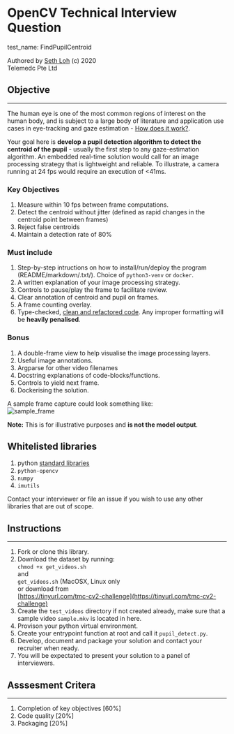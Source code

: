 # OpenCV Technical Interview Question

test_name: FindPupilCentroid

Authored by [Seth Loh](https://github.com/lackdaz) (c) 2020  
Telemedc Pte Ltd

## Objective

---
The human eye is one of the most common regions of interest on the human body, and is subject to a large body of literature and application use cases in eye-tracking and gaze estimation - [How does it work?](https://imotions.com/blog/eye-tracking-work/).

Your goal here is **develop a pupil detection algorithm to detect the centroid of the pupil** - usually the first step to any gaze-estimation algorithm. An embedded real-time solution would call for an image processing strategy that is lightweight and reliable. To illustrate, a camera running at 24 fps would require an execution of <41ms.

### Key Objectives  

1. Measure within 10 fps between frame computations.
1. Detect the centroid without jitter (defined as rapid changes in the centroid point between frames)  
1. Reject false centroids
1. Maintain a detection rate of 80%

### Must include  

1. Step-by-step intructions on how to install/run/deploy the program (README/markdown/.txt/). Choice of `python3-venv` or `docker`.
1. A written explanation of your image processing strategy.
1. Controls to pause/play the frame to facilitate review.
1. Clear annotation of centroid and pupil on frames.
1. A frame counting overlay.
1. Type-checked, [clean and refactored code](https://refactoring.guru/refactoring/smells). Any improper formatting will be **heavily penalised**.

### Bonus  

1. A double-frame view to help visualise the image processing layers.
1. Useful image annotations.
1. Argparse for other video filenames
1. Docstring explanations of code-blocks/functions.
1. Controls to yield next frame.
1. Dockerising the solution.

A sample frame capture could look something like:  
![sample_frame](https://github.com/lackdaz/find_pupil_centroid/blob/main/assets/sample_frame.png?raw=true)

**Note:** This is for illustrative purposes and **is not the model output**.

## Whitelisted libraries

1. python [standard libraries](https://docs.python.org/3/library/)
1. `python-opencv`
1. `numpy`
1. `imutils`

Contact your interviewer or file an issue if you wish to use any other libraries that are out of scope.

## Instructions

---

1. Fork or clone this library.
1. Download the dataset by running:  
`chmod +x get_videos.sh`  
and  
`get_videos.sh`  (MacOSX, Linux only  
or download from  
[https://tinyurl.com/tmc-cv2-challenge](https://tinyurl.com/tmc-cv2-challenge)
1. Create the `test_videos` directory if not created already, make sure that a sample video `sample.mkv` is located in here.
1. Provison your python virtual environment.
1. Create your entrypoint function at root and call it `pupil_detect.py`.
1. Develop, document and package your solution and contact your recruiter when ready.
1. You will be expectated to present your solution to a panel of interviewers.

## Asssesment Critera

---

1. Completion of key objectives [60%]
1. Code quality [20%]
1. Packaging [20%]
